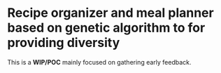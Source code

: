 # Recipe organizer and meal planner based on genetic algorithm to for providing diversity

This is a **WIP/POC** mainly focused on gathering early feedback.
